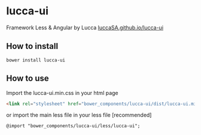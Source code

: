# lucca-ui
Framework Less &amp; Angular by Lucca
[luccaSA.github.io/lucca-ui](http://luccaSA.github.io/lucca-ui)

## How to install
```
bower install lucca-ui
```
## How to use
Import the lucca-ui.min.css in your html page
```html
<link rel="stylesheet" href="bower_components/lucca-ui/dist/lucca-ui.min.css"/>
```
or import the main less file in your less file [recommended]
```less
@import "bower_components/lucca-ui/less/lucca-ui";
```
